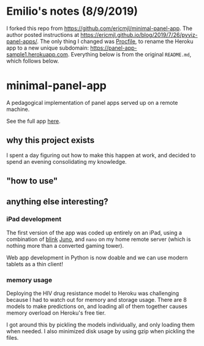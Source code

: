 # Emilio's notes (8/9/2019)

I forked this repo from https://github.com/ericmjl/minimal-panel-app. The author posted instructions at https://ericmjl.github.io/blog/2019/7/26/pyviz-panel-apps/. The only thing I changed was [Procfile](https://github.com/emiliom/minimal-panel-app/blob/master/Procfile), to rename the Heroku app to a new unique subdomain: https://panel-app-sample1.herokuapp.com. Everything below is from the original `README.md`, which follows below.


# minimal-panel-app

A pedagogical implementation of panel apps served up on a remote machine.

See the full app [here](http://minimal-panel-app.herokuapp.com/minimal-panel).

## why this project exists

I spent a day figuring out how to make this happen at work,
and decided to spend an evening consolidating my knowledge.

## "how to use"


## anything else interesting?

### iPad development

The first version of the app was coded up entirely on an iPad,
using a combination of [blink](http://blink.sh)
[Juno](jhttp://juno.sh),
and `nano` on my home remote server
(which is nothing more than a converted gaming tower).

Web app development in Python is now doable
and we can use modern tablets as a thin client!

### memory usage

Deploying the HIV drug resistance model to Heroku was challenging
because I had to watch out for memory and storage usage.
There are 8 models to make predictions on,
and loading all of them together causes memory overload
on Heroku's free tier.

I got around this by pickling the models individually,
and only loading them when needed.
I also minimized disk usage by using gzip
when pickling the files.
